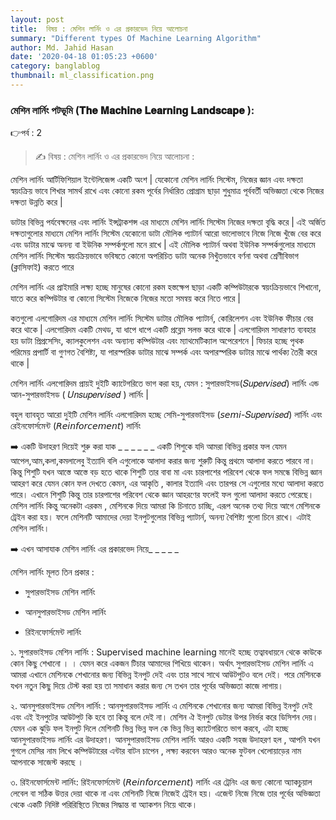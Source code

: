 ```yaml
---
layout: post
title:  বিষয় : মেশিন লার্নিং ও এর প্রকারভেদ নিয়ে আলোচনা
summary: "Different types Of Machine Learning Algorithm"
author: Md. Jahid Hasan
date: '2020-04-18 01:05:23 +0600'
category: banglablog
thumbnail: ml_classification.png
---
```


### মেশিন লার্নিং পটভূমি (𝐓𝐡𝐞 𝐌𝐚𝐜𝐡𝐢𝐧𝐞 𝐋𝐞𝐚𝐫𝐧𝐢𝐧𝐠 𝐋𝐚𝐧𝐝𝐬𝐜𝐚𝐩𝐞 ):
👉পর্ব : 2
> ✍ বিষয় : মেশিন লার্নিং ও এর প্রকারভেদ নিয়ে আলোচনা :


মেশিন লার্নিং আর্টিফিশিয়াল ইন্টেলিজেন্স একটি অংশ | যেকোনো মেশিন লার্নিং সিস্টেম, নিজের জ্ঞান এবং দক্ষতা স্বয়ংক্রিয় ভাবে শিখার সামর্থ রাখে এবং কোনো রকম পূর্বের নির্ধারিত প্রোগ্রাম ছাড়া শুধুমাত্র পূর্ববর্তী অভিজ্ঞতা থেকে নিজের দক্ষতা উন্নতি করে |

ডাটার বিভিন্ন পর্যবেক্ষনের এবং লার্নিং ইন্সট্রাকশন্স এর মাধ্যমে মেশিন লার্নিং সিস্টেম নিজের দক্ষতা বৃদ্ধি করে | এই অর্জিত দক্ষতাগুলোর মাধ্যমে মেশিন লার্নিং সিস্টেম যেকোনো ডাটা মৌলিক প্যাটার্ন আরো ভালোভাবে নিজে নিজে খুঁজে বের করে এবং ডাটার মাঝে অনন্য বা ইউনিক সম্পর্কগুলো মনে রাখে | এই মৌলিক প্যাটার্ন অথবা ইউনিক সম্পর্কগুলোর মাধ্যমে মেশিন লার্নিং সিস্টেম স্বয়ংক্রিয়ভাবে ভবিষতে কোনো অপরিচিত ডাটা অনেক নিখুঁতভাবে বর্ণনা অথবা শ্রেণীবিভাগ (ক্লাসিফাই) করতে পারে

মেশিন লার্নিং এর প্রাইমারি লক্ষ্য হচ্ছে মানুষের কোনো রকম হস্তক্ষেপ ছাড়া একটি কম্পিউটারকে স্বয়ংক্রিয়ভাবে শিখানো, যাতে করে কম্পিউটার বা কোনো সিস্টেম নিজেকে নিজের মতো সমন্বয় করে নিতে পারে |

কতগুলো এলগোরিদম এর মাধ্যমে মেশিন লার্নিং সিস্টেম ডাটার মৌলিক প্যাটার্ন, কোরিলেশন এবং ইউনিক ফীচার বের করে থাকে | এলগোরিদম একটি মেথড, যা ধাপে ধাপে একটি প্রব্লেম সলভ করে থাকে | এলগোরিদম সাধারণত ব্যবহার হয় ডাটা প্রিপ্রসেসিং, ক্যালকুলেশন এবং অন্যান্য কম্পিউটার এবং ম্যাথমেটিক্যাল অপেরেশনে | ফিচার হচ্ছে পৃথক পরিমেয় প্রপার্টি বা গুণগত বৈশিষ্ট্য, যা পারস্পরিক ডাটার মাঝে সম্পর্ক এবং অপারস্পরিক ডাটার মাঝে পার্থক্য তৈরী করে থাকে |

মেশিন লার্নিং এলগোরিদম প্রায়ই দুইটি ক্যাটেগরিতে ভাগ করা হয়, যেমন : সুপারভাইসড(𝑆𝑢𝑝𝑒𝑟𝑣𝑖𝑠𝑒𝑑) লার্নিং এন্ড আন-সুপারভাইসড ( 𝑈𝑛𝑠𝑢𝑝𝑒𝑟𝑣𝑖𝑠𝑒𝑑 ) লার্নিং |

বহুল ব্যাবহৃত আরো দুইটি মেশিন লার্নিং এলগোরিদম হচ্ছে সেমি-সুপারভাইসড (𝘴𝘦𝘮𝘪-𝑆𝑢𝑝𝑒𝑟𝑣𝑖𝑠𝑒𝑑) লার্নিং এবং রেইনফোর্সমেন্ট (𝘙𝘦𝘪𝘯𝘧𝘰𝘳𝘤𝘦𝘮𝘦𝘯𝘵) লার্নিং

➡️ একটি উদাহরণ দিয়েই শুরু করা যাক _ _ _ _ _ _
একটি শিশুকে যদি আমরা বিভিন্ন প্রকার ফল যেমন আপেল,আম,কলা,কমলালেবু ইত্যাদি বলি এগুলোকে আলাদা করার জন্য শুরুটি কিন্তু প্রথমে আলাদা করতে পারবে না। কিন্তু শিশুটি যখন আস্তে আস্তে বড় হতে থাকে শিশুটি তার বাবা মা এবং চারপাশের পরিবেশ থেকে ফল সমন্ধে বিভিন্ন জ্ঞান আহরণ করে যেমন কোন ফল দেখতে কেমন, এর আকৃতি , কালার ইত্যাদি এবং তারপর সে এগুলোর মধ্যে আলাদা করতে পারে। এখানে শিশুটি কিন্তু তার চারপাশের পরিবেশ থেকে জ্ঞান আহরণের ফলেই ফল গুলো আলাদা করতে পেরেছে।
মেশিন লার্নিং কিন্তু অনেকটা এরকম , মেশিনকে দিয়ে আমরা কি চিনাতে চাচ্ছি, এরূপ অনেক তথ্য দিয়ে আগে মেশিনকে ট্রেইন করা হয়। ফলে মেশিনটি আমাদের দেয়া ইনপুটগুলোর বিভিন্ন প্যাটার্ন, অনন্য বৈশিষ্ট্য গুলো চিনে রাখে। এটাই মেশিন লার্নিং।

➡️ এখন আসাযাক মেশিন লার্নিং এর প্রকারভেদ নিয়ে_ _ _ _ _

মেশিন লার্নিং মূলত তিন প্রকার :
+ সুপারভাইসড মেশিন লার্নিং
- আনসুপারভাইসড মেশিন লার্নিং
+ রিইনফোর্সমেন্ট লার্নিং

১. সুপারভাইসড মেশিন লার্নিং :
      Supervised machine learning মানেই হচ্ছে তত্বাবধায়নে থেকে কাউকে কোন কিছু শেখানো । । যেমন করে একজন টিচার আমাদের শিখিয়ে থাকেন। অর্থাৎ সুপারভাইসড মেশিন লার্নিং এ আমরা এখানে মেশিনকে শেখানোর জন্য বিভিন্ন ইনপুট দেই এবং তার সাথে সাথে আউটপুটও বলে দেই। পরে মেশিনকে যখন নতুন কিছু দিয়ে টেস্ট করা হয় তা সমাধান করার জন্য সে তখন তার পূর্বের অভিজ্ঞতা কাজে লাগায়।

২. আনসুপারভাইসড মেশিন লার্নিং :
      আনসুপারভাইসড লার্নিং এ মেশিনকে শেখানোর জন্য আমরা বিভিন্ন ইনপুট দেই এবং এই ইনপুটের আউটপুট কি হবে তা কিন্তু বলে দেই না। মেশিন ঐ ইনপুট ডেটার উপর নির্ভর করে ডিসিশন দেয়। যেমন এক ঝুড়ি ফল ইনপুট দিলে মেশিনটি ভিন্ন ভিন্ন ফল কে ভিন্ন ভিন্ন ক্যাটেগরিতে ভাগ করবে, এটা হচ্ছে আনসুপারভাইসড লার্নিং এর উদাহরণ। আনসুপারভাইসড মেশিন লার্নিং আরও একটি সহজ উদাহরণ হল , আপনি যখন গুগলে মেসির নাম লিখে কম্পিউটারের এন্টার বাটন চাপেন , লক্ষ্য করবেন আরও অনেক ফুটবল খেলোয়াড়ের নাম আপনাকে সাজেস্ট করছে ।

৩. রিইনফোর্সমেন্ট লার্নিং:
      রিইনফোর্সমেন্ট (𝘙𝘦𝘪𝘯𝘧𝘰𝘳𝘤𝘦𝘮𝘦𝘯𝘵) লার্নিং এর ট্রেনিং এর জন্য কোনো অ্যাকচুয়াল লেবেল বা সঠিক উত্তর দেয়া থাকে না এবং মেশিনটি নিজে নিজেই ট্রেইন হয়। এজেন্ট নিজে নিজে তার পূর্বের অভিজ্ঞতা থেকে একটি নিদিষ্ট পরিরিস্থিতে নিজের সিদ্ধান্ত বা অ্যাকশন নিয়ে থাকে।
